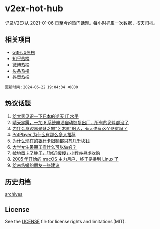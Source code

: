 # v2ex-hot-hub

 记录[V2EX](https://www.v2ex.com/)从 2021-01-06 日至今的热门话题。每小时抓取一次数据，按天[归档](archives)。
 
 ## 相关项目

- [GitHub热榜](https://github.com/snaildev/github-hot-hub)
- [知乎热榜](https://github.com/snaildev/zhihu-hot-hub)
- [微博热榜](https://github.com/snaildev/weibo-hot-hub)
- [头条热榜](https://github.com/snaildev/toutiao-hot-hub)
- [抖音热榜](https://github.com/snaildev/douyin-hot-hub)


 `更新时间：2024-06-22 19:04:34 +0800`

## 热议话题

1. [给大家见识一下日本的逆天 IT 水平](https://www.v2ex.com/t/1051598)
1. [晴天霹雳，一加 8 系统崩溃自动恢复出厂，所有的资料都没了](https://www.v2ex.com/t/1051604)
1. [为什么身边总是缺乏做“艺术家”的人，有人也有这个感觉吗？](https://www.v2ex.com/t/1051659)
1. [PotPlayer 为什么有那么多人推荐](https://www.v2ex.com/t/1051681)
1. [为什么现在的银行卡限额都只有几千块钱](https://www.v2ex.com/t/1051649)
1. [大学女生暑期工有什么可以做的？](https://www.v2ex.com/t/1051653)
1. [被地图卡了脖子，「附近搜搜」小程序寻求收购](https://www.v2ex.com/t/1051643)
1. [2005 年开始的 macOS 主力用户，终于要换到 Linux 了](https://www.v2ex.com/t/1051677)
1. [给未结婚的朋友一些建议](https://www.v2ex.com/t/1051665)

## 历史归档

[archives](archives)

## License

See the [LICENSE](LICENSE) file for license rights and limitations (MIT).
